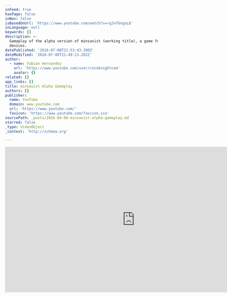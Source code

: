 ```yaml
---
inFeed: true
hasPage: false
inNav: false
isBasedOnUrl: 'https://www.youtube.com/watch?v=rgJn7GnguLQ'
inLanguage: null
keywords: []
description: >-
  Gamaplay of the alpha version of minsavist (working title), a game for mobile
  devices.
datePublished: '2016-07-08T21:53:43.390Z'
dateModified: '2016-07-08T21:49:13.282Z'
author:
  - name: Fabian Hernandez
    url: 'https://www.youtube.com/user/cocoknightcom'
    avatar: {}
related: []
app_links: []
title: minsavist Alpha Gameplay
authors: []
publisher:
  name: YouTube
  domain: www.youtube.com
  url: 'https://www.youtube.com/'
  favicon: 'https://www.youtube.com/favicon.ico'
sourcePath: _posts/2016-04-08-minsavist-alpha-gameplay.md
starred: false
_type: VideoObject
_context: 'http://schema.org'

---
```

<iframe src="https://cdn.embedly.com/widgets/media.html?src=https%3A%2F%2Fwww.youtube.com%2Fembed%2FrgJn7GnguLQ%3Ffeature%3Doembed&amp;url=https%3A%2F%2Fwww.youtube.com%2Fwatch%3Fv%3DrgJn7GnguLQ&amp;image=https%3A%2F%2Fi.ytimg.com%2Fvi%2FrgJn7GnguLQ%2Fhqdefault.jpg&amp;key=b7d04c9b404c499eba89ee7072e1c4f7&amp;type=text%2Fhtml&amp;schema=youtube" width="854" height="480" scrolling="no" frameborder="0" allowfullscreen="allowfullscreen" style=""></iframe>